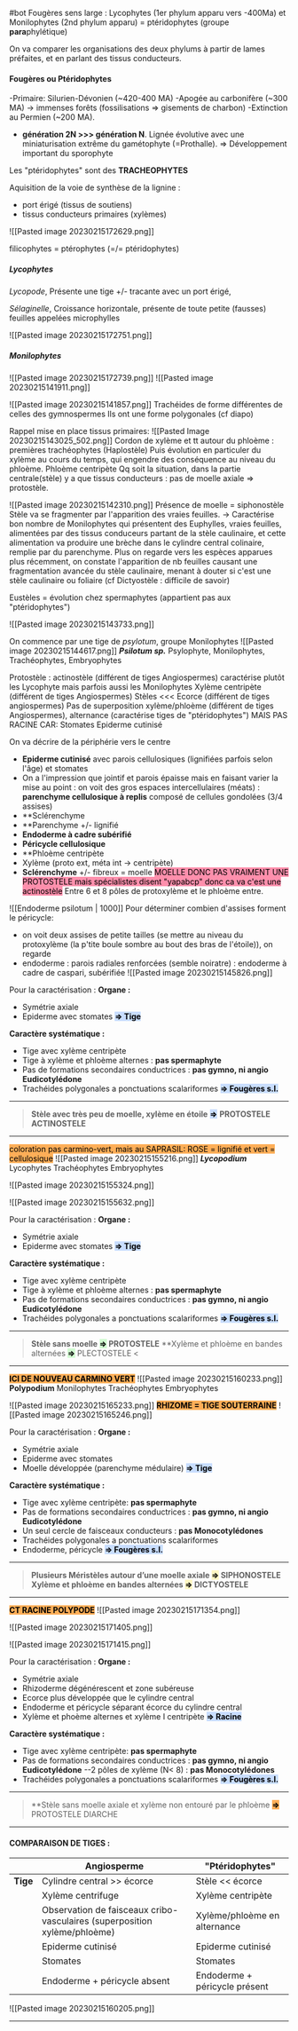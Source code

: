 #bot
Fougères sens large :  Lycophytes (1er phylum apparu vers -400Ma) et Monilophytes (2nd phylum apparu) = ptéridophytes (groupe **para**phylétique)


On va comparer les organisations des deux phylums à partir de lames préfaites, et en parlant des tissus conducteurs.

#### Fougères ou Ptéridophytes 
-Primaire: Silurien-Dévonien (~420-400 MA) 
-Apogée au carbonifère (~300 MA) → immenses forêts (fossilisations ⇒ gisements de charbon) 
-Extinction au Permien (~200 MA). 

- **génération 2N >>> génération N**. Lignée évolutive avec une miniaturisation extrême du gamétophyte (=Prothalle). ⇒ Développement important du sporophyte

Les "ptéridophytes" sont des **TRACHEOPHYTES**

Aquisition de la voie de synthèse de la lignine :
- port érigé (tissus de soutiens)
- tissus conducteurs primaires (xylèmes)

![[Pasted image 20230215172629.png]]

filicophytes = ptérophytes (=/= ptéridophytes)

##### Lycophytes

*Lycopode*, 
Présente une tige +/- tracante avec un port érigé,

*Sélaginelle*,
Croissance horizontale, présente de toute petite (fausses) feuilles appelées microphylles

![[Pasted image 20230215172751.png]]
<br>

##### Monilophytes
![[Pasted image 20230215172739.png]]
![[Pasted image 20230215141911.png]]

![[Pasted image 20230215141857.png]]
Trachéides de forme différentes de celles des gymnospermes
Ils ont une forme polygonales (cf diapo)
<br>

Rappel mise en place tissus primaires:
![[Pasted Image 20230215143025_502.png]]
Cordon de xylème et tt autour du phloème : premières trachéophytes (Haplostèle)
Puis évolution en particuler du xylème au cours du temps, qui engendre des conséquence au niveau du phloème.
Phloème centripète
Qq soit la situation, dans la partie centrale(stèle) y a que tissus conducteurs : pas de moelle axiale
=> protostèle.
<br>

![[Pasted image 20230215142310.png]]
Présence de moelle = siphonostèle
Stèle va se fragmenter par l'apparition des vraies feuilles.
-> Caractérise bon nombre de Monilophytes qui présentent des Euphylles, vraies feuilles, alimentées par des tissus conduceurs partant de la stèle caulinaire, et cette alimentation va produire une brèche dans le cylindre central colinaire, remplie par du parenchyme.
Plus on regarde vers les espèces apparues plus récemment, on constate l'apparition de nb feuilles causant une fragmentation avancée du stèle caulinaire, menant à douter si c'est une stèle caulinaire ou foliaire (cf Dictyostèle : difficile de savoir)

Eustèles = évolution chez spermaphytes (appartient pas aux "ptéridophytes")

![[Pasted image 20230215143733.png]]
<br>

On commence par une tige de *psylotum*, groupe Monilophytes
![[Pasted image 20230215144617.png]]
***Psilotum sp.***
Psylophyte, Monilophytes, Trachéophytes, Embryophytes

Protostèle : actinostèle (différent de tiges Angiospermes) caractérise plutôt les Lycophyte mais parfois aussi les Monilophytes
Xylème centripète (différent de tiges Angiospermes)
Stèles <<< Ecorce (différent de tiges angiospermes)
Pas de superposition xylème/phloème (différent de tiges Angiospermes), alternance (caractérise tiges de "ptéridophytes")
MAIS PAS RACINE CAR: 
Stomates
Epiderme cutinisé

On va décrire de la périphérie vers le centre
- **Epiderme cutinisé** avec parois cellulosiques (lignifiées parfois selon l'âge) et stomates
- On a l'impression que jointif et parois épaisse mais en faisant varier la mise au point : on voit des gros espaces intercellulaires (méats) : **parenchyme cellulosique à replis** composé de cellules gondolées (3/4 assises)
- **Sclérenchyme
- **Parenchyme +/- lignifié
- **Endoderme à cadre subérifié**
- **Péricycle cellulosique**
- **Phloème centripète
- Xylème (proto ext, méta int -> centripète)
- **Sclérenchyme** +/- fibreux = moelle
<mark style="background: #FF5582A6;">MOELLE DONC PAS VRAIMENT UNE PROTOSTELE mais spécialistes disent "yapabcp" donc ca va c'est une actinostèle</mark>
Entre 6 et 8 pôles de protoxylème et le phloème entre.

![[Endoderme psilotum | 1000]]
Pour déterminer combien d'assises forment le péricycle:
- on voit deux assises de petite tailles (se mettre au niveau du protoxylème (la p'tite boule sombre au bout des bras de l'étoile)), on regarde
- endoderme : parois radiales renforcées (semble noiratre) : endoderme à cadre de caspari, subérifiée
![[Pasted image 20230215145826.png]]

Pour la caractérisation :
**Organe :**
- Symétrie axiale
- Epiderme avec stomates
<mark style="background: #ADCCFFA6;"><b>=> Tige</b></mark>

**Caractère systématique :**
- Tige avec xylème centripète
- Tige à xylème et phloème alternes : **pas spermaphyte**
- Pas de formations secondaires conductrices : **pas gymno, ni angio Eudicotylédone**
- Trachéides polygonales a ponctuations scalariformes
<mark style="background: #ADCCFFA6;"><b>=> Fougères s.l.</b></mark>
___
>**Stèle avec très peu de moelle, xylème en étoile** <mark style="background: #ADCCFFA6;"><b>=></b></mark> **PROTOSTELE ACTINOSTELE**
___

<mark style="background: #FF8500A6;">coloration pas carmino-vert, mais au SAPRASIL: ROSE = lignifié et vert = cellulosique</mark>
![[Pasted image 20230215155216.png]]
***Lycopodium***
Lycophytes
Trachéophytes
Embryophytes

![[Pasted image 20230215155324.png]]

![[Pasted image 20230215155632.png]]

Pour la caractérisation :
**Organe :**
- Symétrie axiale
- Epiderme avec stomates
<mark style="background: #ADCCFFA6;"><b>=> Tige</b></mark>

**Caractère systématique :**
- Tige avec xylème centripète
- Tige à xylème et phloème alternes : **pas spermaphyte**
- Pas de formations secondaires conductrices : **pas gymno, ni angio Eudicotylédone**
- Trachéides polygonales a ponctuations scalariformes 
<mark style="background: #ADCCFFA6;"><b>=> Fougères s.l.</b></mark>
___
>**Stèle sans moelle  <mark style="background: #BBFABBA6;"><b>=></b></mark> PROTOSTELE**
>**Xylème et phloème en bandes alternées  <mark style="background: #BBFABBA6;"><b>=></b></mark> PLECTOSTELE <
___

<mark style="background: #FF8500A6;"><b>ICI DE NOUVEAU CARMINO VERT</b></mark>
![[Pasted image 20230215160233.png]]
**Polypodium**
Monilophytes
Trachéophytes
Embryophytes

![[Pasted image 20230215165233.png]]
<mark style="background: #FF8500A6;"><b>RHIZOME = TIGE SOUTERRAINE</b></mark>
![[Pasted image 20230215165246.png]]

Pour la caractérisation :
**Organe :**
- Symétrie axiale
- Epiderme avec stomates
- Moelle développée (parenchyme médulaire)
<mark style="background: #ADCCFFA6;"><b>=> Tige</b></mark>

**Caractère systématique :**
- Tige avec xylème centripète: **pas spermaphyte**
- Pas de formations secondaires conductrices : **pas gymno, ni angio Eudicotylédone**
- Un seul cercle de faisceaux conducteurs : **pas Monocotylédones**
- Trachéides polygonales a ponctuations scalariformes 
- Endoderme, péricycle
<mark style="background: #ADCCFFA6;"><b>=> Fougères s.l.</b></mark>
___
>**Plusieurs Méristèles autour d’une moelle axiale <mark style="background: #FFF3A3A6;"><b>=></b></mark> SIPHONOSTELE**
>**Xylème et phloème en bandes alternées  <mark style="background: #FFF3A3A6;"><b>=></b></mark> DICTYOSTELE**
___

<mark style="background: #FF8500A6;"><b>CT RACINE POLYPODE</b></mark>
![[Pasted image 20230215171354.png]]

![[Pasted image 20230215171405.png]]

![[Pasted image 20230215171415.png]]

Pour la caractérisation :
**Organe :**
- Symétrie axiale
- Rhizoderme dégénérescent et zone subéreuse
- Ecorce plus développée que le cylindre central
- Endoderme et péricycle séparant écorce du cylindre central
- Xylème et phoème alternes et xylème I centripète
<mark style="background: #ADCCFFA6;"><b>=> Racine</b></mark>

**Caractère systématique :**
- Tige avec xylème centripète: **pas spermaphyte**
- Pas de formations secondaires conductrices : **pas gymno, ni angio Eudicotylédone**
--2 pôles de xylème (N< 8) : **pas Monocotylédones**
- Trachéides polygonales a ponctuations scalariformes 
<mark style="background: #ADCCFFA6;"><b>=> Fougères s.l.</b></mark>
___
>**Stèle sans moelle axiale et xylème non entouré par le phloème <mark style="background: #FF8500A6;"><b>=></b></mark> PROTOSTELE DIARCHE
___

#### COMPARAISON DE TIGES :
|          | **Angiosperme**                                                           | **"Ptéridophytes"** |
| -------- | ------------------------------------------------------------------------- | ------------------- |
| **Tige** | Cylindre central >> écorce                                                | Stèle << écorce                    |
|          | Xylème centrifuge                                                         | Xylème centripète                    |
|          | Observation de faisceaux cribo-vasculaires (superposition xylème/phloème) | Xylème/phloème en alternance                    |
|          | Epiderme cutinisé                                                         | Epiderme cutinisé                    |
|          | Stomates                                                                  | Stomates                    |
|          | Endoderme + péricycle absent                                              | Endoderme + péricycle présent                    |

![[Pasted image 20230215160205.png]]
___

